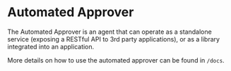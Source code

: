 # Automated Approver

The Automated Approver is an agent that can operate as a standalone service (exposing a RESTful API to 3rd party applications), or as a library integrated into an application.

More details on how to use the automated approver can be found in `/docs`.
